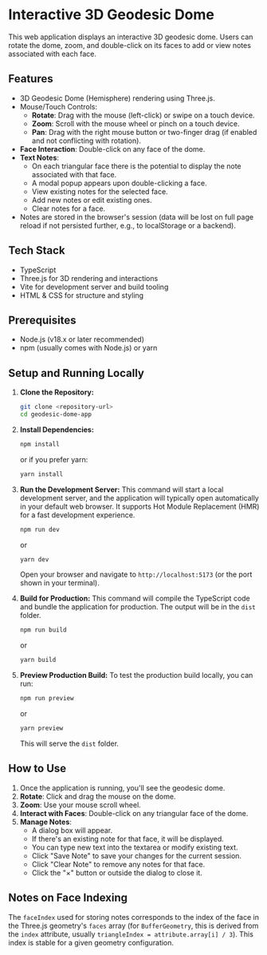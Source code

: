 # Interactive 3D Geodesic Dome

This web application displays an interactive 3D geodesic dome. Users can rotate the dome, zoom, and double-click on its faces to add or view notes associated with each face.

## Features

* 3D Geodesic Dome (Hemisphere) rendering using Three.js.
* Mouse/Touch Controls:
    * **Rotate**: Drag with the mouse (left-click) or swipe on a touch device.
    * **Zoom**: Scroll with the mouse wheel or pinch on a touch device.
    * **Pan**: Drag with the right mouse button or two-finger drag (if enabled and not conflicting with rotation).
* **Face Interaction**: Double-click on any face of the dome.
* **Text Notes**:
    * On each triangular face there is the potential to display the note associated with that face. 
    * A modal popup appears upon double-clicking a face.
    * View existing notes for the selected face.
    * Add new notes or edit existing ones.
    * Clear notes for a face.
* Notes are stored in the browser's session (data will be lost on full page reload if not persisted further, e.g., to localStorage or a backend).

## Tech Stack

* TypeScript
* Three.js for 3D rendering and interactions
* Vite for development server and build tooling
* HTML & CSS for structure and styling

## Prerequisites

* Node.js (v18.x or later recommended)
* npm (usually comes with Node.js) or yarn

## Setup and Running Locally

1.  **Clone the Repository:**
    ```bash
    git clone <repository-url>
    cd geodesic-dome-app
    ```

2.  **Install Dependencies:**
    ```bash
    npm install
    ```
    or if you prefer yarn:
    ```bash
    yarn install
    ```

3.  **Run the Development Server:**
    This command will start a local development server, and the application will typically open automatically in your default web browser. It supports Hot Module Replacement (HMR) for a fast development experience.
    ```bash
    npm run dev
    ```
    or
    ```bash
    yarn dev
    ```
    Open your browser and navigate to `http://localhost:5173` (or the port shown in your terminal).

4.  **Build for Production:**
    This command will compile the TypeScript code and bundle the application for production. The output will be in the `dist` folder.
    ```bash
    npm run build
    ```
    or
    ```bash
    yarn build
    ```

5.  **Preview Production Build:**
    To test the production build locally, you can run:
    ```bash
    npm run preview
    ```
    or
    ```bash
    yarn preview
    ```
    This will serve the `dist` folder.

## How to Use

1.  Once the application is running, you'll see the geodesic dome.
2.  **Rotate**: Click and drag the mouse on the dome.
3.  **Zoom**: Use your mouse scroll wheel.
4.  **Interact with Faces**: Double-click on any triangular face of the dome.
5.  **Manage Notes**:
    * A dialog box will appear.
    * If there's an existing note for that face, it will be displayed.
    * You can type new text into the textarea or modify existing text.
    * Click "Save Note" to save your changes for the current session.
    * Click "Clear Note" to remove any notes for that face.
    * Click the "×" button or outside the dialog to close it.

## Notes on Face Indexing

The `faceIndex` used for storing notes corresponds to the index of the face in the Three.js geometry's `faces` array (for `BufferGeometry`, this is derived from the `index` attribute, usually `triangleIndex = attribute.array[i] / 3`). This index is stable for a given geometry configuration.
